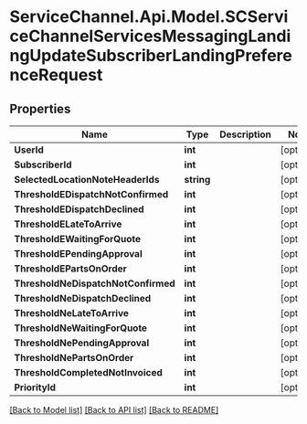 # ServiceChannel.Api.Model.SCServiceChannelServicesMessagingLandingUpdateSubscriberLandingPreferenceRequest

## Properties

Name | Type | Description | Notes
------------ | ------------- | ------------- | -------------
**UserId** | **int** |  | [optional] 
**SubscriberId** | **int** |  | [optional] 
**SelectedLocationNoteHeaderIds** | **string** |  | [optional] 
**ThresholdEDispatchNotConfirmed** | **int** |  | [optional] 
**ThresholdEDispatchDeclined** | **int** |  | [optional] 
**ThresholdELateToArrive** | **int** |  | [optional] 
**ThresholdEWaitingForQuote** | **int** |  | [optional] 
**ThresholdEPendingApproval** | **int** |  | [optional] 
**ThresholdEPartsOnOrder** | **int** |  | [optional] 
**ThresholdNeDispatchNotConfirmed** | **int** |  | [optional] 
**ThresholdNeDispatchDeclined** | **int** |  | [optional] 
**ThresholdNeLateToArrive** | **int** |  | [optional] 
**ThresholdNeWaitingForQuote** | **int** |  | [optional] 
**ThresholdNePendingApproval** | **int** |  | [optional] 
**ThresholdNePartsOnOrder** | **int** |  | [optional] 
**ThresholdCompletedNotInvoiced** | **int** |  | [optional] 
**PriorityId** | **int** |  | [optional] 

[[Back to Model list]](../README.md#documentation-for-models) [[Back to API list]](../README.md#documentation-for-api-endpoints) [[Back to README]](../README.md)

